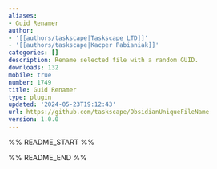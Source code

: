 ```yaml
---
aliases:
- Guid Renamer
author:
- '[[authors/taskscape|Taskscape LTD]]'
- '[[authors/taskscape|Kacper Pabianiak]]'
categories: []
description: Rename selected file with a random GUID.
downloads: 132
mobile: true
number: 1749
title: Guid Renamer
type: plugin
updated: '2024-05-23T19:12:43'
url: https://github.com/taskscape/ObsidianUniqueFileName
version: 1.0.0
---
```


%% README_START %%



%% README_END %%